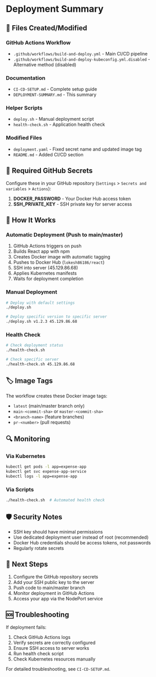 # Deployment Summary

## 📁 Files Created/Modified

### GitHub Actions Workflow
- `.github/workflows/build-and-deploy.yml` - Main CI/CD pipeline
- `.github/workflows/build-and-deploy-kubeconfig.yml.disabled` - Alternative method (disabled)

### Documentation
- `CI-CD-SETUP.md` - Complete setup guide
- `DEPLOYMENT-SUMMARY.md` - This summary

### Helper Scripts
- `deploy.sh` - Manual deployment script
- `health-check.sh` - Application health check

### Modified Files
- `deployment.yaml` - Fixed secret name and updated image tag
- `README.md` - Added CI/CD section

## 🔧 Required GitHub Secrets

Configure these in your GitHub repository (`Settings` > `Secrets and variables` > `Actions`):

1. **DOCKER_PASSWORD** - Your Docker Hub access token
2. **SSH_PRIVATE_KEY** - SSH private key for server access

## 🚀 How It Works

### Automatic Deployment (Push to main/master)
1. GitHub Actions triggers on push
2. Builds React app with npm
3. Creates Docker image with automatic tagging
4. Pushes to Docker Hub (`lokesh86186/react`)
5. SSH into server (45.129.86.68)
6. Applies Kubernetes manifests
7. Waits for deployment completion

### Manual Deployment
```bash
# Deploy with default settings
./deploy.sh

# Deploy specific version to specific server
./deploy.sh v1.2.3 45.129.86.68
```

### Health Check
```bash
# Check deployment status
./health-check.sh

# Check specific server
./health-check.sh 45.129.86.68
```

## 🏷️ Image Tags

The workflow creates these Docker image tags:
- `latest` (main/master branch only)
- `main-<commit-sha>` or `master-<commit-sha>`
- `<branch-name>` (feature branches)
- `pr-<number>` (pull requests)

## 🔍 Monitoring

### Via Kubernetes
```bash
kubectl get pods -l app=expense-app
kubectl get svc expense-app-service
kubectl logs -l app=expense-app
```

### Via Scripts
```bash
./health-check.sh  # Automated health check
```

## 🛡️ Security Notes

- SSH key should have minimal permissions
- Use dedicated deployment user instead of root (recommended)
- Docker Hub credentials should be access tokens, not passwords
- Regularly rotate secrets

## 🎯 Next Steps

1. Configure the GitHub repository secrets
2. Add your SSH public key to the server
3. Push code to main/master branch
4. Monitor deployment in GitHub Actions
5. Access your app via the NodePort service

## 🆘 Troubleshooting

If deployment fails:

1. Check GitHub Actions logs
2. Verify secrets are correctly configured
3. Ensure SSH access to server works
4. Run health check script
5. Check Kubernetes resources manually

For detailed troubleshooting, see `CI-CD-SETUP.md`.
